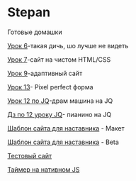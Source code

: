 

# Stepan
Готовые домашки

[Урок 6](https://stepahaha.github.io/Stepahaha/homework_6/index.html "Mini-shit")-такая дичь, шо лучше не видеть

[Урок 7](https://stepahaha.github.io/Stepahaha/homework-7/index.html "HTML/CSS")-сайт на чистом HTML/CSS


[Урок 9](https://stepahaha.github.io/Stepahaha/Homework_9/index.html "BS3")-адаптивный сайт

[Урок 13](https://stepahaha.github.io/Stepahaha/homework_13/index.html "Pixel")- Pixel perfect форма



[Урок 12 по JQ](https://stepahaha.github.io/Stepahaha/src/index.html "Drum-machine")-драм машина на JQ

[Дз по 12 уроку JQ](https://stepahaha.github.io/Stepahaha/пианино/src/index.html "piano")- пианино на JQ

[Шаблон сайта для наставника](httpshttps://stepahaha.github.io/Stepahaha/blob/master/For_Teacher/src/index.html "template") - Макет

[Шаблон сайта для наставника](https://stepahaha.github.io/Stepahaha/Nastysha_Candy/src/index.html "Nastysha_Candy") - Beta

[Тестовый сайт](https://stepahaha.github.io/Stepahaha/6y/src/index.html "Тест по строй-материалам")

[Таймер на нативном JS](https://stepahaha.github.io/Stepahaha/timer/index.html "Свой таймер")

